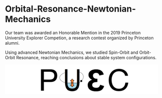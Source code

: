 # Orbital-Resonance-Newtonian-Mechanics
Our team was awarded an Honorable Mention in the 2019 Princeton University Explorer Competion, a research contest organized by Princeton alumni.

Using advanced Newtonian Mechanics, we studied Spin-Orbit and Orbit-Orbit Resonance, reaching conclusions about stable system configurations.

<p align="center">
  <img src="https://github.com/ggchiriac/Orbital-Resonance-Newtonian-Mechanics/blob/main/puec-logo.png" />
</p>
